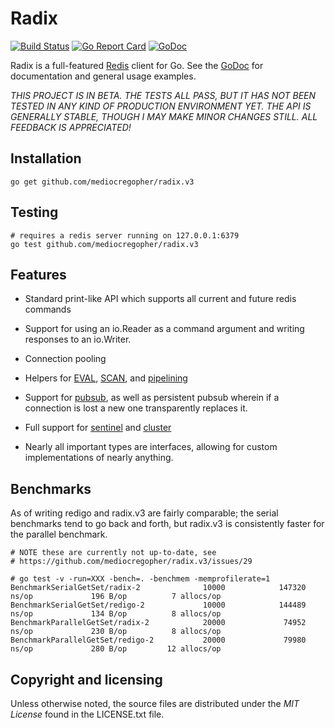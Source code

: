 # Radix

[![Build Status](https://travis-ci.org/mediocregopher/radix.v3.svg)](https://travis-ci.org/mediocregopher/radix.v3)
[![Go Report Card](https://goreportcard.com/badge/github.com/mediocregopher/radix.v3)](https://goreportcard.com/report/github.com/mediocregopher/radix.v3)
[![GoDoc](https://godoc.org/github.com/mediocregopher/radix.v3?status.svg)][godoc]

Radix is a full-featured [Redis][redis] client for Go. See the [GoDoc][godoc]
for documentation and general usage examples.

_*THIS PROJECT IS IN BETA. THE TESTS ALL PASS, BUT IT HAS NOT BEEN TESTED IN ANY
KIND OF PRODUCTION ENVIRONMENT YET. THE API IS GENERALLY STABLE, THOUGH I MAY
MAKE MINOR CHANGES STILL. ALL FEEDBACK IS APPRECIATED!*_

## Installation

    go get github.com/mediocregopher/radix.v3

## Testing

    # requires a redis server running on 127.0.0.1:6379
    go test github.com/mediocregopher/radix.v3

## Features

* Standard print-like API which supports all current and future redis commands

* Support for using an io.Reader as a command argument and writing responses to
  an io.Writer.

* Connection pooling

* Helpers for [EVAL][eval], [SCAN][scan], and [pipelining][pipelining]

* Support for [pubsub][pubsub], as well as persistent pubsub wherein if a
  connection is lost a new one transparently replaces it.

* Full support for [sentinel][sentinel] and [cluster][cluster]

* Nearly all important types are interfaces, allowing for custom implementations
  of nearly anything.

## Benchmarks

As of writing redigo and radix.v3 are fairly comparable; the serial benchmarks
tend to go back and forth, but radix.v3 is consistently faster for the parallel
benchmark.

```
# NOTE these are currently not up-to-date, see
# https://github.com/mediocregopher/radix.v3/issues/29

# go test -v -run=XXX -bench=. -benchmem -memprofilerate=1
BenchmarkSerialGetSet/radix-2              10000            147320 ns/op             196 B/op          7 allocs/op
BenchmarkSerialGetSet/redigo-2             10000            144489 ns/op             134 B/op          8 allocs/op
BenchmarkParallelGetSet/radix-2            20000             74952 ns/op             230 B/op          8 allocs/op
BenchmarkParallelGetSet/redigo-2           20000             79980 ns/op             280 B/op         12 allocs/op
```

## Copyright and licensing

Unless otherwise noted, the source files are distributed under the *MIT License*
found in the LICENSE.txt file.

[redis]: http://redis.io
[godoc]: https://godoc.org/github.com/mediocregopher/radix.v3
[eval]: https://redis.io/commands/eval
[scan]: https://redis.io/commands/scan
[pipelining]: https://redis.io/topics/pipelining
[pubsub]: https://redis.io/topics/pubsub
[sentinel]: http://redis.io/topics/sentinel
[cluster]: http://redis.io/topics/cluster-spec
